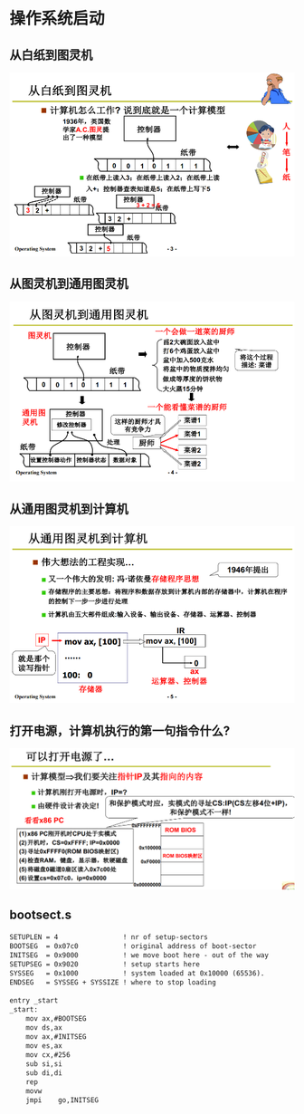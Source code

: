 # 操作系统启动
## 从白纸到图灵机

![](./images/tulingji00.png)

## 从图灵机到通用图灵机
![](./images/tongyongtulingji.png)

## 从通用图灵机到计算机
![](./images/jisuanji.png)

## 打开电源，计算机执行的第一句指令什么?

![](./images/ipaddress.png)

## bootsect.s

```
SETUPLEN = 4				! nr of setup-sectors
BOOTSEG  = 0x07c0			! original address of boot-sector
INITSEG  = 0x9000			! we move boot here - out of the way
SETUPSEG = 0x9020			! setup starts here
SYSSEG   = 0x1000			! system loaded at 0x10000 (65536).
ENDSEG   = SYSSEG + SYSSIZE	! where to stop loading

entry _start
_start:
	mov	ax,#BOOTSEG
	mov	ds,ax
	mov	ax,#INITSEG
	mov	es,ax
	mov	cx,#256
	sub	si,si
	sub	di,di
	rep
	movw
	jmpi	go,INITSEG
```

